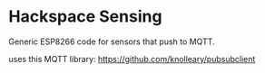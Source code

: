 # Hackspace Sensing

Generic ESP8266 code for sensors that push to MQTT.

uses this MQTT library: <https://github.com/knolleary/pubsubclient>
